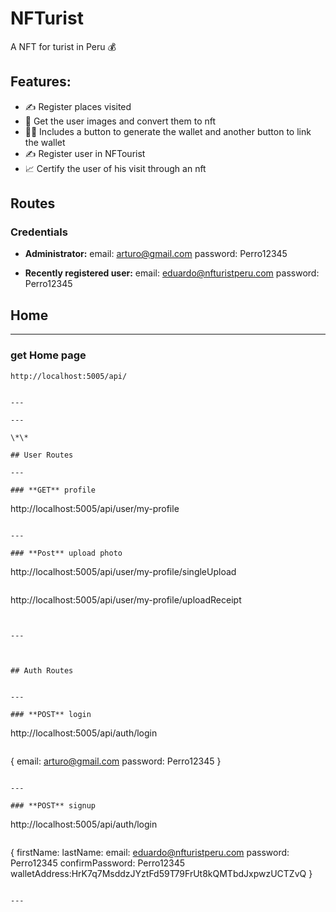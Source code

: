 # NFTurist

A NFT for turist in Peru 💰

## Features:

- ✍️ Register places visited
- 📱 Get the user images and convert them to nft
- 👨‍💼 Includes a button to generate the wallet and another button to link the wallet
- ✍️ Register user in NFTourist
- 📈 Certify the user of his visit through an nft
  > >

## Routes

### **Credentials**

- **Administrator:**
  email: arturo@gmail.com
  password: Perro12345

- **Recently registered user:**
   email: eduardo@nfturistperu.com
  password: Perro12345

## Home

---

### **get** Home page

```
http://localhost:5005/api/
```

```

---

---

\*\*

## User Routes

---

### **GET** profile

```
http://localhost:5005/api/user/my-profile
```

---

### **Post** upload photo

```
http://localhost:5005/api/user/my-profile/singleUpload
```

```
http://localhost:5005/api/user/my-profile/uploadReceipt
```


---



## Auth Routes


---

### **POST** login

```
http://localhost:5005/api/auth/login
```

```
{
 email: arturo@gmail.com
  password: Perro12345
}
```

---

### **POST** signup

```
http://localhost:5005/api/auth/login
```

```
{
    firstName:
    lastName:
  email: eduardo@nfturistperu.com
  password: Perro12345
  confirmPassword: Perro12345
  walletAddress:HrK7q7MsddzJYztFd59T79FrUt8kQMTbdJxpwzUCTZvQ
}
```

---


